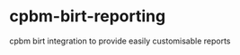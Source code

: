 cpbm-birt-reporting
===================

cpbm birt integration to provide easily customisable reports 
